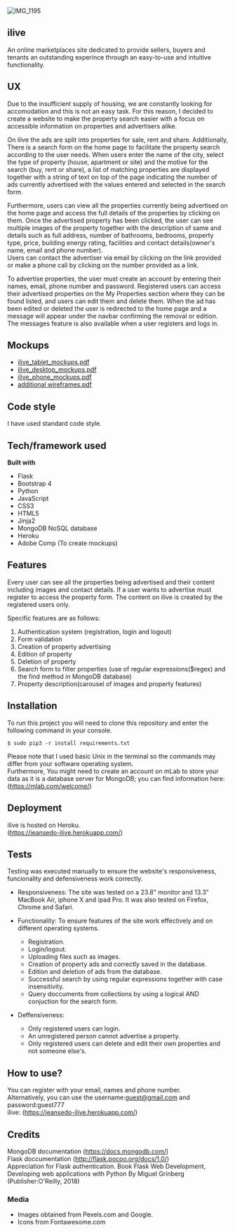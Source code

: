 ![IMG_1195](https://user-images.githubusercontent.com/43143675/54995861-b2e1c880-4fbf-11e9-854b-57db2f46ff75.jpg)
## ilive
An online marketplaces site dedicated to provide sellers, buyers and tenants an outstanding experince through an easy-to-use and intuitive functionality. 

## UX
Due to the insufficient supply of housing, we are constantly looking for accomodation and this is not an easy task. For this reason, I decided to create a website to make the property search easier with a focus on accessible information on properties and advertisers alike.  

On ilive the ads are split into properties for sale, rent and share. Additionally, There is a search form on the home page to facilitate the property search according to the user needs. When users enter the name of the city, select the type of property (house, apartment or site) and the motive for the search (buy, rent or share), 
a list of matching properties are displayed together with a string of text on top of the page indicating the number of ads currently advertised with the values entered and selected in the search form.  

Furthermore, users can view all the properties currently being advertised on the home page
and access the full details of the properties by clicking on them. Once the advertised property has been clicked, the user can see multiple images of the property together with the description of same and details such as full address, number of bathrooms, bedrooms, property type, price, building energy rating, facilities and contact details(owner's name, email and phone number).  
Users can contact the advertiser via email by clicking on the link provided or make a phone call by clicking on the number provided as a link.  

To advertise properties, the user must create an account by entering their names, email, phone number and password. Registered users can access their advertised properties on the My Properties section where they can be found listed, and users can edit them and delete them.
When the ad has been edited or deleted the user is redirected to the home page and a message will appear under the navbar confirming the removal or edition. The messages feature is also available when a user registers and logs in. 

## Mockups
* [ilive_tablet_mockups.pdf](https://github.com/Jeanca7/iLive/files/3009348/ilive_tablet_mockups.pdf)
* [ilive_desktop_mockups.pdf](https://github.com/Jeanca7/iLive/files/3009344/ilive_desktop_mockups.pdf)
* [ilive_phone_mockups.pdf](https://github.com/Jeanca7/iLive/files/3073460/ilive_phone_mockups.pdf)  
* [additional wireframes.pdf](https://github.com/Jeanca7/iLive/files/3009352/additional.wireframes.pdf)

## Code style
I have used standard code style.

## Tech/framework used
<b>Built with</b>
* Flask
* Bootstrap 4
* Python
* JavaScript
* CSS3
* HTML5
* Jinja2
* MongoDB NoSQL database
* Heroku  
* Adobe Comp (To create mockups)  

## Features
Every user can see all the properties being advertised and their content including images and contact details. If a user wants to advertise must register to access the property form. The content on ilive is created by the registered users only.

Specific features are as follows:
1. Authentication system (registration, login and logout) 
2. Form validation
2. Creation of property advertising
3. Edition of property
4. Deletion of property
5. Search form to filter properties (use of regular expressions($regex) and the find method in MongoDB database) 
6. Property description(carousel of images and property features)

## Installation
To run this project you will need to clone this repository and enter the following command in your console.
```
$ sudo pip3 -r install requirements.txt
```
Please note that I used basic Unix in the terminal so the commands may differ from your software operating system.  
Furthermore, You might need to create an account on mLab to store your data as it is a database server for MongoDB; you can find information here: (https://mlab.com/welcome/)  
 
## Deployment
ilive is hosted on Heroku.  
(https://jeansedo-ilive.herokuapp.com/)


## Tests
Testing was executed manually to ensure the website's responsiveness, funcionality and defensiveness work correctly.   

* Responsiveness:
The site was tested on a 23.8" monitor and 13.3" MacBook Air, iphone X and ipad Pro. It was also tested on Firefox, Chrome and Safari.

* Functionality:
To ensure features of the site work effectively and on different operating systems.
    * Registration.
    * Login/logout.
    * Uploading files such as images.
    * Creation of property ads and correctly saved in the database.
    * Edition and deletion of ads from the database.
    * Successful search by using regular expressions together with case insensitivity.
    * Query doccuments from collections by using a logical AND conjuction for the search form. 

* Deffensiveness:
    * Only registered users can login.
    * An unregistered person cannot advertise a property.
    * Only registered users can delete and edit their own properties and not someone else's.

## How to use?
You can register with your email, names and phone number.  
Alternatively, you can use the username:guest@gmail.com and password:guest777  
ilive: (https://jeansedo-ilive.herokuapp.com/)

## Credits
 MongoDB documentation (https://docs.mongodb.com/)  
 Flask doccumentation (http://flask.pocoo.org/docs/1.0/)  
 Appreciation for Flask authentication. Book Flask Web Development, Developing web applications with Python By Miguel Grinberg (Publisher:O'Reilly, 2018)
 
### Media
* Images obtained from Pexels.com and Google.
* Icons from Fontawesome.com
    
